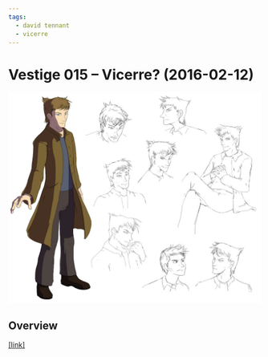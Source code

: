 ```yaml
---
tags:
  - david tennant
  - vicerre
---
```


# Vestige 015 – Vicerre? (2016-02-12)

<img src="assets/2016-02-12_oldimage-015.jpg">

## Overview

[[link]](https://deviantart.com/deviation/589928325)
